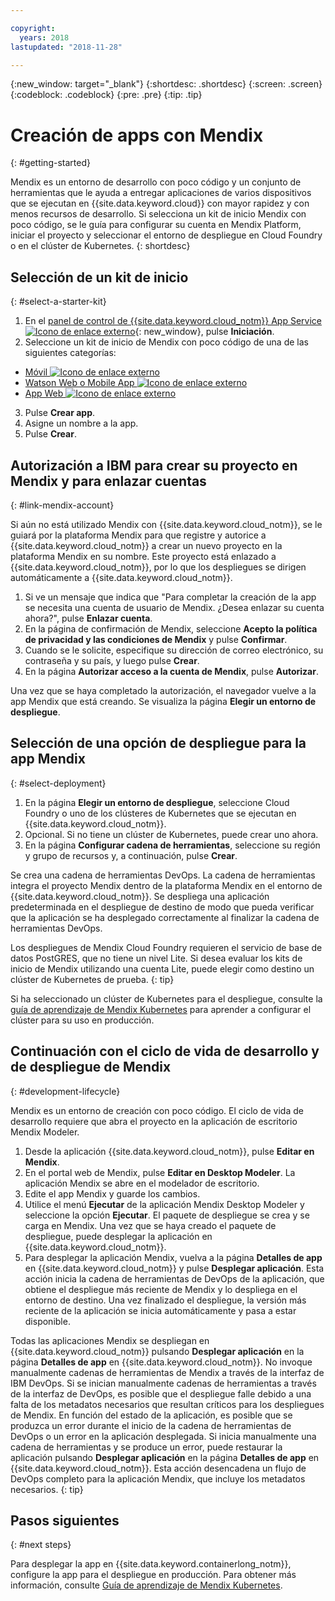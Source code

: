```yaml
---

copyright:
  years: 2018
lastupdated: "2018-11-28"

---
```


{:new_window: target="_blank"}
{:shortdesc: .shortdesc}
{:screen: .screen}
{:codeblock: .codeblock}
{:pre: .pre}
{:tip: .tip}

# Creación de apps con Mendix
{: #getting-started}

Mendix es un entorno de desarrollo con poco código y un conjunto de herramientas que le ayuda a entregar aplicaciones de varios dispositivos que se ejecutan en {{site.data.keyword.cloud}} con mayor rapidez y con menos recursos de desarrollo. Si selecciona un kit de inicio Mendix con poco código, se le guía para configurar su cuenta en Mendix Platform, iniciar el proyecto y seleccionar el entorno de despliegue en Cloud Foundry o en el clúster de Kubernetes.
{: shortdesc}

## Selección de un kit de inicio
{: #select-a-starter-kit}

1. En el [panel de control de {{site.data.keyword.cloud_notm}} App Service ![Icono de enlace externo](../../icons/launch-glyph.svg "Icono de enlace externo")](https://{DomainName}/developer/appservice/dashboard){: new_window}, pulse **Iniciación**.
2. Seleccione un kit de inicio de Mendix con poco código de una de las siguientes categorías:
  * [Móvil ![Icono de enlace externo](../../icons/launch-glyph.svg "Icono de enlace externo")](https://{DomainName}/developer/appservice/starter-kits/mendix-mobile-app)
  * [Watson Web o Mobile App ![Icono de enlace externo](../../icons/launch-glyph.svg "Icono de enlace externo")](https://{DomainName}/developer/appservice/starter-kits/mendix-web-or-mobile-app-with-watson)
  * [App Web ![Icono de enlace externo](../../icons/launch-glyph.svg "Icono de enlace externo")](https://{DomainName}/developer/appservice/starter-kits/mendix-web-app)
3. Pulse **Crear app**.
4. Asigne un nombre a la app.
5. Pulse **Crear**.

<!-- 
####### Promote CLOUD.IBM.COM links to prod when approved.
1. From the [{{site.data.keyword.cloud_notm}} App Service dashboard ![External link icon](../../icons/launch-glyph.svg "External link icon")](https://cloud.ibm.com/developer/appservice/dashboard){: new_window}, click **Get Started**.
2. Select a Mendix low-code starter kit from one of the following categories:
  * [Mobile ![External link icon](../../icons/launch-glyph.svg "External link icon")](https://cloud.ibm.com/developer/appservice/starter-kits/mendix-mobile-app)
  * [Watson Web or Mobile App ![External link icon](../../icons/launch-glyph.svg "External link icon")](https://cloud.ibm.com/developer/appservice/starter-kits/mendix-web-or-mobile-app-with-watson)
  * [Web App ![External link icon](../../icons/launch-glyph.svg "External link icon")](https://cloud.ibm.com/developer/appservice/starter-kits/mendix-web-app)
3. Click **Create app**.
4. Name your app.
5. Click **Create**.
-->

## Autorización a IBM para crear su proyecto en Mendix y para enlazar cuentas
{: #link-mendix-account}

Si aún no está utilizado Mendix con {{site.data.keyword.cloud_notm}}, se le guiará por la plataforma Mendix para que registre y autorice a {{site.data.keyword.cloud_notm}} a crear un nuevo proyecto en la plataforma Mendix en su nombre. Este proyecto está enlazado a {{site.data.keyword.cloud_notm}}, por lo que los despliegues se dirigen automáticamente a {{site.data.keyword.cloud_notm}}.

1. Si ve un mensaje que indica que "Para completar la creación de la app se necesita una cuenta de usuario de Mendix. ¿Desea enlazar su cuenta ahora?", pulse **Enlazar cuenta**.
2. En la página de confirmación de Mendix, seleccione **Acepto la política de privacidad y las condiciones de Mendix** y pulse **Confirmar**.
3. Cuando se le solicite, especifique su dirección de correo electrónico, su contraseña y su país, y luego pulse **Crear**.
4. En la página **Autorizar acceso a la cuenta de Mendix**, pulse **Autorizar**.

Una vez que se haya completado la autorización, el navegador vuelve a la app Mendix que está creando. Se visualiza la página **Elegir un entorno de despliegue**.

## Selección de una opción de despliegue para la app Mendix
{: #select-deployment}

1. En la página **Elegir un entorno de despliegue**, seleccione Cloud Foundry o uno de los clústeres de Kubernetes que se ejecutan en {{site.data.keyword.cloud_notm}}.
2. Opcional. Si no tiene un clúster de Kubernetes, puede crear uno ahora.
3. En la página **Configurar cadena de herramientas**, seleccione su región y grupo de recursos y, a continuación, pulse **Crear**.

Se crea una cadena de herramientas DevOps. La cadena de herramientas integra el proyecto Mendix dentro de la plataforma Mendix en el entorno de {{site.data.keyword.cloud_notm}}. Se despliega una aplicación predeterminada en el despliegue de destino de modo que pueda verificar que la aplicación se ha desplegado correctamente al finalizar la cadena de herramientas DevOps.

Los despliegues de Mendix Cloud Foundry requieren el servicio de base de datos PostGRES, que no tiene un nivel Lite.   Si desea evaluar los kits de inicio de Mendix utilizando una cuenta Lite, puede elegir como destino un clúster de Kubernetes de prueba.
{: tip}

Si ha seleccionado un clúster de Kubernetes para el despliegue, consulte la [guía de aprendizaje de Mendix Kubernetes](/docs/apps/tutorials/tutorial_mendix_kubernetes.html) para aprender a configurar el clúster para su uso en producción.


## Continuación con el ciclo de vida de desarrollo y de despliegue de Mendix
{: #development-lifecycle}

Mendix es un entorno de creación con poco código. El ciclo de vida de desarrollo requiere que abra el proyecto en la aplicación de escritorio Mendix Modeler.

1. Desde la aplicación {{site.data.keyword.cloud_notm}}, pulse **Editar en Mendix**.
2. En el portal web de Mendix, pulse **Editar en Desktop Modeler**.
  La aplicación Mendix se abre en el modelador de escritorio.
3. Edite el app Mendix y guarde los cambios.
4. Utilice el menú **Ejecutar** de la aplicación Mendix Desktop Modeler y seleccione la opción **Ejecutar**.
  El paquete de despliegue se crea y se carga en Mendix. Una vez que se haya creado el paquete de despliegue, puede desplegar la aplicación en {{site.data.keyword.cloud_notm}}.
5. Para desplegar la aplicación Mendix, vuelva a la página **Detalles de app** en {{site.data.keyword.cloud_notm}} y pulse **Desplegar aplicación**.
  Esta acción inicia la cadena de herramientas de DevOps de la aplicación, que obtiene el despliegue más reciente de Mendix y lo despliega en el entorno de destino. Una vez finalizado el despliegue, la versión más reciente de la aplicación se inicia automáticamente y pasa a estar disponible.

Todas las aplicaciones Mendix se despliegan en {{site.data.keyword.cloud_notm}} pulsando **Desplegar aplicación** en la página **Detalles de app** en {{site.data.keyword.cloud_notm}}. No invoque manualmente cadenas de herramientas de Mendix a través de la interfaz de IBM DevOps. Si se inician manualmente cadenas de herramientas a través de la interfaz de DevOps, es posible que el despliegue falle debido a una falta de los metadatos necesarios que resultan críticos para los despliegues de Mendix. En función del estado de la aplicación, es posible que se produzca un error durante el inicio de la cadena de herramientas de DevOps o un error en la aplicación desplegada. Si inicia manualmente una cadena de herramientas y se produce un error, puede restaurar la aplicación pulsando **Desplegar aplicación** en la página **Detalles de app** en {{site.data.keyword.cloud_notm}}. Esta acción desencadena un flujo de DevOps completo para la aplicación Mendix, que incluye los metadatos necesarios.
{: tip}

## Pasos siguientes 
{: #next steps}

Para desplegar la app en {{site.data.keyword.containerlong_notm}}, configure la app para el despliegue en producción. Para obtener más información, consulte [Guía de aprendizaje de Mendix Kubernetes](/docs/apps/tutorials/tutorial_mendix_kubernetes.html). 
